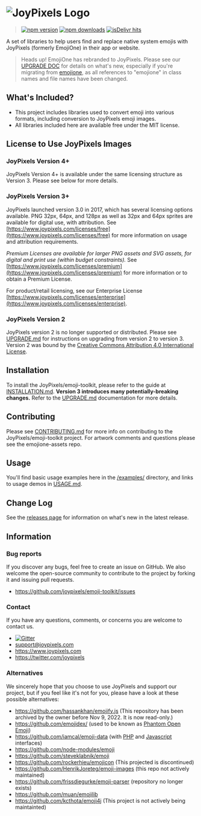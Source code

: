 # ![JoyPixels Logo](https://www.joypixels.com/images/logos/logo-cyan-tm.svg)

> [![npm version](https://img.shields.io/npm/v/emoji-toolkit.svg)](https://www.npmjs.com/package/emoji-toolkit) [![npm downloads](https://img.shields.io/npm/dt/emoji-toolkit.svg)](https://www.npmjs.com/package/emoji-toolkit) [![jsDelivr hits](https://data.jsdelivr.com/v1/package/npm/emoji-toolkit/badge?style=rounded)](https://www.jsdelivr.com/package/npm/emoji-toolkit)

A set of libraries to help users find and replace native system emojis with JoyPixels (formerly EmojiOne) in their app or website.

> Heads up! 
> EmojiOne has rebranded to JoyPixels. Please see our [UPGRADE DOC](UPGRADE.md) for details on what's new, especially 
> if you're migrating from [emojione](https://www.github.com/joypixels/emojione), as all references to "emojione" in
> class names and file names have been changed.

## What's Included?

 - This project includes libraries used to convert emoji into various formats, including conversion to JoyPixels emoji images.
 - All libraries included here are available free under the MIT license.
 
 
## License to Use JoyPixels Images
 
### JoyPixels Version 4+
JoyPixels Version 4+ is available under the same licensing structure as Version 3. Please see below for more details.
 
### JoyPixels Version 3+
 
JoyPixels launched version 3.0 in 2017, which has several licensing options available. PNG 32px, 64px, and 128px as well as 32px and 64px sprites are available for digital use, with attribution. See [https://www.joypixels.com/licenses/free](https://www.joypixels.com/licenses/free) for more information on usage and attribution requirements.

*Premium Licenses are available for larger PNG assets and SVG assets, for digital and print use (within budget constraints).* See [https://www.joypixels.com/licenses/premium](https://www.joypixels.com/licenses/premium) for more information or to obtain a Premium License.
 
For product/retail licensing, see our Enterprise License [https://www.joypixels.com/licenses/enterprise](https://www.joypixels.com/licenses/enterprise).
 
### JoyPixels Version 2
 
JoyPixels version 2 is no longer supported or distributed. Please see [UPGRADE.md](UPGRADE.md) for instructions on upgrading from version 2 to version 3. Version 2 was bound by the [Creative Commons Attribution 4.0 International License](https://creativecommons.org/licenses/by/4.0/).

## Installation
To install the JoyPixels/emoji-toolkit, please refer to the guide at [INSTALLATION.md](INSTALLATION.md). **Version 3 introduces many  potentially-breaking changes.** Refer to the [UPGRADE.md](UPGRADE.md) documentation for more details.


## Contributing
Please see [CONTRIBUTING.md](CONTRIBUTING.md) for more info on contributing to the JoyPixels/emoji-toolkit project. For artwork comments and questions please see the emojione-assets repo.

## Usage
You'll find basic usage examples here in the [/examples/](examples/) directory, and links to usage demos in [USAGE.md](USAGE.md).

## Change Log
See the [releases page](https://github.com/joypixels/emoji-toolkit/releases) for information on what's new in the latest release.

## Information

### Bug reports

If you discover any bugs, feel free to create an issue on GitHub. We also welcome the open-source community to contribute to the project by forking it and issuing pull requests.

 *  https://github.com/joypixels/emoji-toolkit/issues


### Contact

If you have any questions, comments, or concerns you are welcome to contact us.

*  [![Gitter](https://badges.gitter.im/Join%20Chat.svg)](https://gitter.im/emojione/emojione?utm_source=badge&utm_medium=badge&utm_campaign=pr-badge)
* [support@joypixels.com](mailto:support@joypixels.com)
* https://www.joypixels.com
* https://twitter.com/joypixels


### Alternatives
We sincerely hope that you choose to use JoyPixels and support our project, but if you feel like it's not for you, please have a look at these possible alternatives:

* https://github.com/hassankhan/emojify.js (This repository has been archived by the owner before Nov 9, 2022. It is now read-only.)
* https://github.com/emojidex/ (used to be known as [Phantom Open Emoji](https://github.com/Genshin/PhantomOpenEmoji))
* https://github.com/iamcal/emoji-data (with [PHP](https://github.com/iamcal/php-emoji) and [Javascript](https://github.com/iamcal/js-emoji) interfaces)
* https://github.com/node-modules/emoji
* https://github.com/steveklabnik/emoji
* https://github.com/rockerhieu/emojicon (This projected is discontinued)
* https://github.com/HenrikJoreteg/emoji-images (this repo not actively maintained)
* https://github.com/frissdiegurke/emoji-parser (repository no longer exists)
* https://github.com/muan/emojilib
* https://github.com/kcthota/emoji4j (This project is not actively being maintainted)
